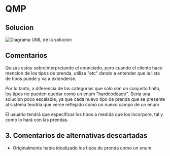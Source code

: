 # QMP

## Solucion

![Diagrama UML de la solucion](![ejemplo](http://www.plantuml.com/plantuml/proxy?cache=no&src=https://raw.githubusercontent.com/MarcoPiatti/QMP/qmp_diagrama.puml)
)
	
## Comentarios

Quizas estoy sobreinterpretando el enunciado, pero cuando el cliente
hace mencion de los tipos de prenda, utiliza "etc" dando a entender que
la lista de tipos puede y va a extenderse.

Por lo tanto, a diferencia de las categorias que solo son un conjunto finito,
los tipos no pueden quedar como un enum "hardcodeado".
Sería una solucion poco escalable, ya que cada nuevo tipo de prenda que se
presente al sistema tendría que verse reflejado como un nuevo campo de un enum

El usuario tendrá que especificar los tipos a medida que los incorpore,
tal y como lo hará con las prendas.

## 3. Comentarios de alternativas descartadas

- Originalmente había idealizado los tipos de prenda como un enum.
